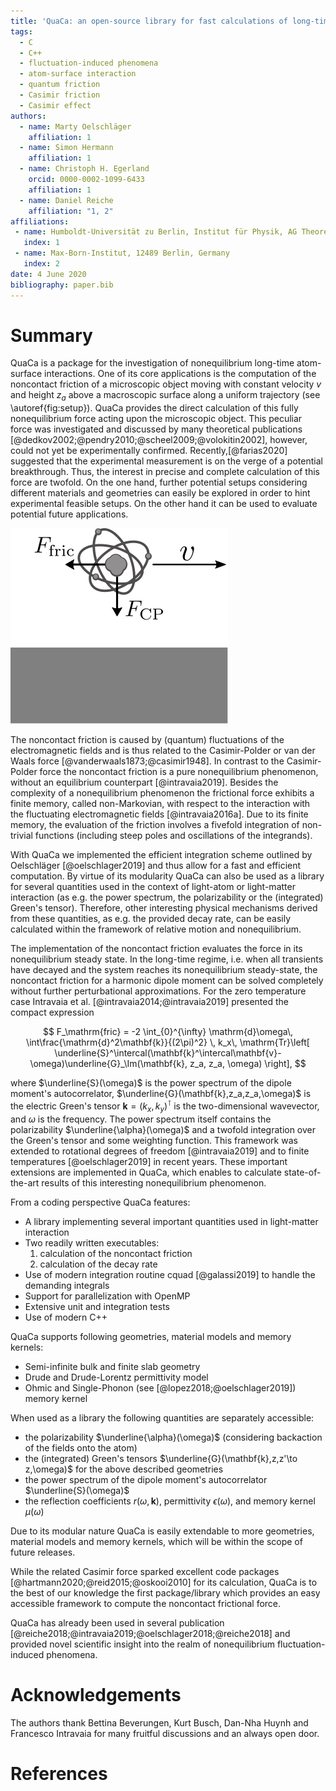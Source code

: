 ```yaml
---
title: 'QuaCa: an open-source library for fast calculations of long-time atom-surface interactions'
tags:
  - C
  - C++
  - fluctuation-induced phenomena
  - atom-surface interaction
  - quantum friction
  - Casimir friction
  - Casimir effect
authors:
  - name: Marty Oelschläger
    affiliation: 1
  - name: Simon Hermann
    affiliation: 1
  - name: Christoph H. Egerland
    orcid: 0000-0002-1099-6433
    affiliation: 1
  - name: Daniel Reiche
    affiliation: "1, 2"
affiliations:
 - name: Humboldt-Universität zu Berlin, Institut für Physik, AG Theoretische Optik & Photonik, 12489 Berlin, Germany
   index: 1
 - name: Max-Born-Institut, 12489 Berlin, Germany
   index: 2
date: 4 June 2020
bibliography: paper.bib
---
```


# Summary

QuaCa is a package for the investigation of nonequilibrium long-time atom-surface interactions. One of its core applications is the computation of the noncontact friction of a microscopic object moving with constant velocity $v$ and height $z_a$ above a macroscopic surface along a uniform trajectory (see \autoref{fig:setup}). QuaCa provides the direct calculation of this fully nonequilibrium force acting upon the microscopic object. This peculiar force was investigated and discussed by many theoretical publications [@dedkov2002;@pendry2010;@scheel2009;@volokitin2002], however, could not yet be experimentally confirmed. Recently,[@farias2020] suggested that the experimental measurement is on the verge of a potential breakthrough. Thus, the interest in precise and complete calculation of this force are twofold. On the one hand, further potential setups considering different materials and geometries can easily be explored in order to hint experimental feasible setups. On the other hand it can be used to evaluate potential future applications. 

![Sketch of the setup. A microscopic object, here depicted as an atom, moves with constant velocity and height abov a flat macroscopic surface..\label{fig:setup}](images/setup.svg)

The noncontact friction is caused by (quantum) fluctuations of the electromagnetic fields and is thus related to the Casimir-Polder or van der Waals force [@vanderwaals1873;@casimir1948]. In contrast to the Casimir-Polder force the noncontact friction is a pure nonequilibrium phenomenon, without an equilibrium counterpart [@intravaia2019]. Besides the complexity of a nonequilibrium phenomenon the frictional force exhibits a finite memory, called non-Markovian, with respect to the interaction with the fluctuating electromagnetic fields [@intravaia2016a].  Due to its finite memory, the evaluation of the friction involves a fivefold integration of non-trivial functions (including steep poles and oscillations of the integrands).

With QuaCa we implemented the efficient integration scheme outlined by Oelschläger [@oelschlager2019] and thus allow for a fast and efficient computation. By virtue of its modularity QuaCa can also be used as a library for several quantities used in the context of light-atom or light-matter interaction (as e.g. the power spectrum, the polarizability or the (integrated) Green's tensor). Therefore, other interesting physical mechanisms derived from these quantities, as e.g. the provided decay rate, can be easily calculated within the framework of relative motion and nonequilibrium.

The implementation of the noncontact friction evaluates the force in its nonequilibrium steady state. In the long-time regime, i.e. when all transients have decayed and the system reaches its nonequilibrium steady-state, the noncontact friction for a harmonic dipole moment can be solved completely without further perturbational approximations. For the zero temperature case Intravaia et al. [@intravaia2014;@intravaia2019] presented the compact expression

$$
  F_\mathrm{fric} = 
-2
\int_{0}^{\infty} \mathrm{d}\omega\, \int\frac{\mathrm{d}^2\mathbf{k}}{(2\pi)^2} \, k_x\,
\mathrm{Tr}\left[
\underline{S}^\intercal(\mathbf{k}^\intercal\mathbf{v}-\omega)\underline{G}_\Im(\mathbf{k}, z_a, z_a, \omega)
\right],
$$

where $\underline{S}(\omega)$ is the power spectrum of the dipole moment's autocorrelator, $\underline{G}(\mathbf{k},z_a,z_a,\omega)$ is the electric Green's tensor $\mathbf{k}=(k_x,\,k_y)^\intercal$ is the two-dimensional wavevector, and $\omega$ is the frequency. The power spectrum itself contains the polarizability $\underline{\alpha}(\omega)$ and a twofold integration over the Green's tensor and some weighting function. This framework was extended to rotational degrees of freedom [@intravaia2019] and to finite temperatures [@oelschlager2019] in recent years. These important extensions are implemented in QuaCa, which enables to calculate state-of-the-art results of this interesting nonequilibrium phenomenon.

From a coding perspective QuaCa features:

- A library implementing several important quantities used in light-matter interaction
- Two readily written executables:
  1) calculation of the noncontact friction
  2) calculation of the decay rate
- Use of modern integration routine cquad [@galassi2019] to handle the demanding integrals
- Support for parallelization with OpenMP
- Extensive unit and integration tests
- Use of modern C++

QuaCa supports following geometries, material models and memory kernels:
 - Semi-infinite bulk and finite slab geometry
 - Drude and Drude-Lorentz permittivity model
 - Ohmic and Single-Phonon (see [@lopez2018;@oelschlager2019]) memory kernel
 
When used as a library the following quantities are separately accessible:
 - the polarizability $\underline{\alpha}(\omega)$ (considering backaction of the fields onto the atom)
 - the (integrated) Green's tensors $\underline{G}(\mathbf{k},z,z'\to z,\omega)$ for the above described geometries
 - the power spectrum of the dipole moment's autocorrelator $\underline{S}(\omega)$
 - the reflection coefficients $r(\omega,\mathbf{k})$, permittivity $\epsilon(\omega)$, and memory kernel $\mu(\omega)$

Due to its modular nature QuaCa is easily extendable to more geometries, material models and memory kernels, which will be within the scope of future releases.

While the related Casimir force sparked excellent code packages [@hartmann2020;@reid2015;@oskooi2010] for its calculation, QuaCa is to the best of our knowledge the first package/library which provides an easy accessible framework to compute the noncontact frictional force.

QuaCa has already been used in several publication [@reiche2018;@intravaia2019;@oelschlager2018;@reiche2018] and provided novel scientific insight into the realm of nonequilibrium fluctuation-induced phenomena.

# Acknowledgements
The authors thank Bettina Beverungen, Kurt Busch, Dan-Nha Huynh and Francesco Intravaia for many fruitful discussions and an always open door.

# References